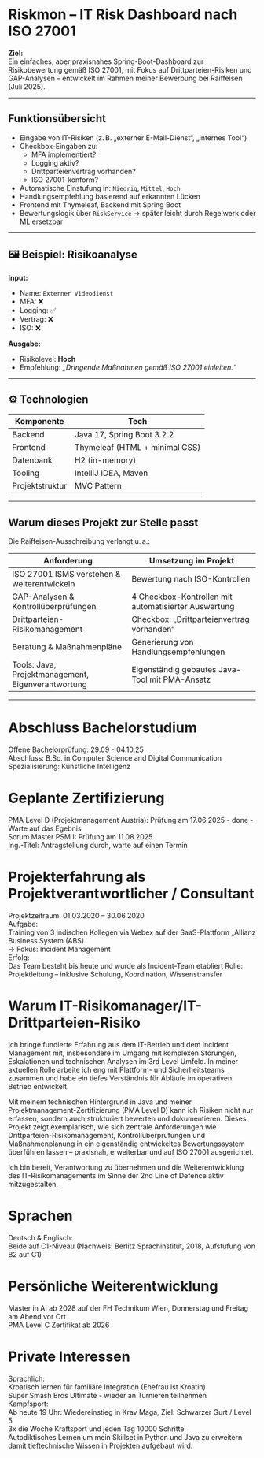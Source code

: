 # Riskmon – IT Risk Dashboard nach ISO 27001

**Ziel:**  
Ein einfaches, aber praxisnahes Spring-Boot-Dashboard zur Risikobewertung gemäß ISO 27001, mit Fokus auf Drittparteien-Risiken und GAP-Analysen – entwickelt im Rahmen meiner Bewerbung bei Raiffeisen (Juli 2025).

---

## Funktionsübersicht

- Eingabe von IT-Risiken (z. B. „externer E-Mail-Dienst“, „internes Tool“)
- Checkbox-Eingaben zu:
  - MFA implementiert?
  - Logging aktiv?
  - Drittparteienvertrag vorhanden?
  - ISO 27001-konform?
- Automatische Einstufung in: `Niedrig`, `Mittel`, `Hoch`
- Handlungsempfehlung basierend auf erkannten Lücken
- Frontend mit Thymeleaf, Backend mit Spring Boot
- Bewertungslogik über `RiskService` → später leicht durch Regelwerk oder ML ersetzbar

---

## 🖼️ Beispiel: Risikoanalyse

**Input:**
- Name: `Externer Videodienst`
- MFA: ❌
- Logging: ✅
- Vertrag: ❌
- ISO: ❌

**Ausgabe:**
- Risikolevel: **Hoch**
- Empfehlung: *„Dringende Maßnahmen gemäß ISO 27001 einleiten.“*

---

## ⚙️ Technologien

| Komponente       | Tech                                |
|------------------|-------------------------------------|
| Backend          | Java 17, Spring Boot 3.2.2          |
| Frontend         | Thymeleaf (HTML + minimal CSS)      |
| Datenbank        | H2 (in-memory)                      |
| Tooling          | IntelliJ IDEA, Maven                |
| Projektstruktur  | MVC Pattern                         |

---

## Warum dieses Projekt zur Stelle passt

Die Raiffeisen-Ausschreibung verlangt u. a.:

| Anforderung                                      | Umsetzung im Projekt                          |
|--------------------------------------------------|-----------------------------------------------|
| ISO 27001 ISMS verstehen & weiterentwickeln      | Bewertung nach ISO-Kontrollen                 |
| GAP-Analysen & Kontrollüberprüfungen             | 4 Checkbox-Kontrollen mit automatisierter Auswertung |
| Drittparteien-Risikomanagement                   | Checkbox: „Drittparteienvertrag vorhanden“    |
| Beratung & Maßnahmenpläne                        | Generierung von Handlungsempfehlungen         |
| Tools: Java, Projektmanagement, Eigenverantwortung | Eigenständig gebautes Java-Tool mit PMA-Ansatz|

---
# Abschluss Bachelorstudium<br/>
  Offene Bachelorprüfung: 29.09 - 04.10.25<br/>
  Abschluss: B.Sc. in Computer Science and Digital Communication<br/>
  Spezialisierung: Künstliche Intelligenz<br/>

# Geplante Zertifizierung<br/>
  PMA Level D (Projektmanagement Austria): Prüfung am 17.06.2025 - done - Warte auf das Egebnis<br/>
  Scrum Master PSM I: Prüfung am 11.08.2025<br/>
  Ing.-Titel: Antragstellung durch, warte auf einen Termin<br/>
  
# Projekterfahrung als Projektverantwortlicher / Consultant<br/>
  Projektzeitraum: 01.03.2020 – 30.06.2020<br/>
  Aufgabe:<br/>
  Training von 3 indischen Kollegen via Webex auf der SaaS-Plattform „Allianz Business System (ABS)<br/>
    → Fokus: Incident Management<br/>
  Erfolg:<br/>
  Das Team besteht bis heute und wurde als Incident-Team etabliert
  Rolle:
  Projektleitung – inklusive Schulung, Koordination, Wissenstransfer

# Warum IT-Risikomanager/IT-Drittparteien-Risiko <br/>

Ich bringe fundierte Erfahrung aus dem IT-Betrieb und dem Incident Management mit, insbesondere im Umgang mit komplexen Störungen, Eskalationen und technischen Analysen im 3rd Level Umfeld. In meiner aktuellen Rolle arbeite ich eng mit Plattform- und Sicherheitsteams zusammen und habe ein tiefes Verständnis für Abläufe im operativen Betrieb entwickelt.

Mit meinem technischen Hintergrund in Java und meiner Projektmanagement-Zertifizierung (PMA Level D) kann ich Risiken nicht nur erfassen, sondern auch strukturiert bewerten und dokumentieren. Dieses Projekt zeigt exemplarisch, wie sich zentrale Anforderungen wie Drittparteien-Risikomanagement, Kontrollüberprüfungen und Maßnahmenplanung in ein eigenständig entwickeltes Bewertungssystem überführen lassen – praxisnah, erweiterbar und auf ISO 27001 ausgerichtet.

Ich bin bereit, Verantwortung zu übernehmen und die Weiterentwicklung des IT-Risikomanagements im Sinne der 2nd Line of Defence aktiv mitzugestalten.

# Sprachen<br/>
  Deutsch & Englisch:<br/>
  Beide auf C1-Niveau (Nachweis: Berlitz Sprachinstitut, 2018, Aufstufung von B2 auf C1)<br/>
  
# Persönliche Weiterentwicklung<br/>

  Master in AI ab 2028 auf der FH Technikum Wien, Donnerstag und Freitag am Abend vor Ort<br/>
  PMA Level C Zertifikat ab 2026<br/>
  
# Private Interessen<br/>
  Sprachlich:<br/>
  Kroatisch lernen für familiäre Integration (Ehefrau ist Kroatin)<br/>
  Super Smash Bros Ultimate - wieder an Turnieren teilnehmen<br/>
  Kampfsport:<br/>
  Ab heute 19 Uhr: Wiedereinstieg in Krav Maga, Ziel: Schwarzer Gurt / Level 5<br/>
  3x die Woche Kraftsport und jeden Tag 10000 Schritte<br/>
  Autodiktisches Lernen um mein Skillset in Python und Java zu erweitern damit tieftechnische Wissen in Projekten aufgebaut wird.
